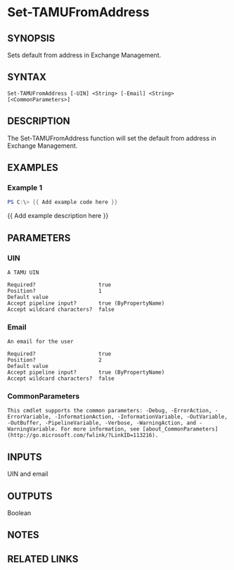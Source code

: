 # Set-TAMUFromAddress

## SYNOPSIS

Sets default from address in Exchange Management.

## SYNTAX

```
Set-TAMUFromAddress [-UIN] <String> [-Email] <String> [<CommonParameters>]
```

## DESCRIPTION

The Set-TAMUFromAddress function will set the default from address in Exchange Management.

## EXAMPLES

### Example 1

```powershell
PS C:\> {{ Add example code here }}
```

{{ Add example description here }}

## PARAMETERS

### UIN <String>

    A TAMU UIN

    Required?                    true
    Position?                    1
    Default value
    Accept pipeline input?       true (ByPropertyName)
    Accept wildcard characters?  false

### Email <String>

    An email for the user

    Required?                    true
    Position?                    2
    Default value
    Accept pipeline input?       true (ByPropertyName)
    Accept wildcard characters?  false

### CommonParameters

    This cmdlet supports the common parameters: -Debug, -ErrorAction, -ErrorVariable, -InformationAction, -InformationVariable, -OutVariable, -OutBuffer, -PipelineVariable, -Verbose, -WarningAction, and -WarningVariable. For more information, see [about_CommonParameters](http://go.microsoft.com/fwlink/?LinkID=113216).

## INPUTS

UIN and email

## OUTPUTS

Boolean

## NOTES

## RELATED LINKS
